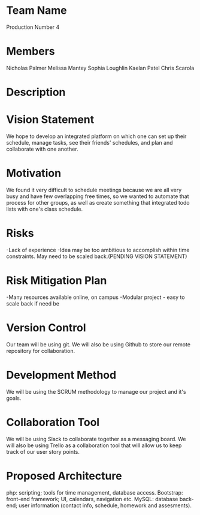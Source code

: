 # Team Name
Production Number 4

# Members
Nicholas Palmer
Melissa Mantey
Sophia Loughlin
Kaelan Patel
Chris Scarola

# Description

# Vision Statement
We hope to develop an integrated platform on which one can set up their schedule, manage tasks, see their friends' schedules, and plan and collaborate with one another. 
# Motivation
We found it very difficult to schedule meetings because we are all very busy and have few overlapping free times, so we wanted to automate that process for other groups, as well as create something that integrated todo lists with one's class schedule.
# Risks
-Lack of experience
-Idea may be too ambitious to accomplish within time constraints. May need to be scaled back.(PENDING VISION STATEMENT) 

# Risk Mitigation Plan
-Many resources available online, on campus
-Modular project - easy to scale back if need be

# Version Control
Our team will be using git. We will also be using Github to store our remote repository for collaboration. 

# Development Method
We will be using the SCRUM methodology to manage our project and it's goals. 

# Collaboration Tool
We will be using Slack to collaborate together as a messaging board. We will also be using Trello as a collaboration tool that will allow us to keep track of our user story points. 

# Proposed Architecture
php: scripting; tools for time management, database access.
Bootstrap: front-end framework; UI, calendars, navigation etc.
MySQL: database back-end; user information (contact info, schedule, homework and assesments). 
